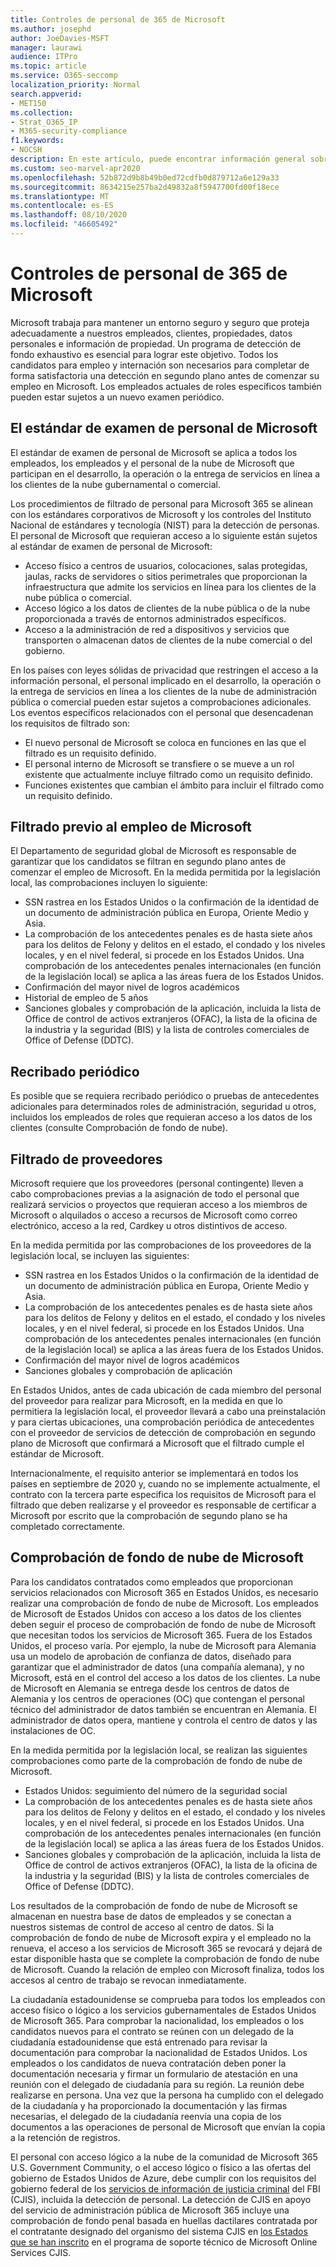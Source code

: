 ```yaml
---
title: Controles de personal de 365 de Microsoft
ms.author: josephd
author: JoeDavies-MSFT
manager: laurawi
audience: ITPro
ms.topic: article
ms.service: O365-seccomp
localization_priority: Normal
search.appverid:
- MET150
ms.collection:
- Strat_O365_IP
- M365-security-compliance
f1.keywords:
- NOCSH
description: En este artículo, puede encontrar información general sobre los procedimientos de filtrado de personal de Microsoft para Microsoft 365.
ms.custom: seo-marvel-apr2020
ms.openlocfilehash: 52b872d9b8b49b0ed72cdfb0d879712a6e129a33
ms.sourcegitcommit: 8634215e257ba2d49832a8f5947700fd00f18ece
ms.translationtype: MT
ms.contentlocale: es-ES
ms.lasthandoff: 08/10/2020
ms.locfileid: "46605492"
---
```

# <a name="microsoft-365-personnel-controls"></a>Controles de personal de 365 de Microsoft

Microsoft trabaja para mantener un entorno seguro y seguro que proteja adecuadamente a nuestros empleados, clientes, propiedades, datos personales e información de propiedad. Un programa de detección de fondo exhaustivo es esencial para lograr este objetivo. Todos los candidatos para empleo y internación son necesarios para completar de forma satisfactoria una detección en segundo plano antes de comenzar su empleo en Microsoft. Los empleados actuales de roles específicos también pueden estar sujetos a un nuevo examen periódico.

## <a name="the-microsoft-personnel-screening-standard"></a>El estándar de examen de personal de Microsoft

El estándar de examen de personal de Microsoft se aplica a todos los empleados, los empleados y el personal de la nube de Microsoft que participan en el desarrollo, la operación o la entrega de servicios en línea a los clientes de la nube gubernamental o comercial.

Los procedimientos de filtrado de personal para Microsoft 365 se alinean con los estándares corporativos de Microsoft y los controles del Instituto Nacional de estándares y tecnología (NIST) para la detección de personas. El personal de Microsoft que requieran acceso a lo siguiente están sujetos al estándar de examen de personal de Microsoft:

- Acceso físico a centros de usuarios, colocaciones, salas protegidas, jaulas, racks de servidores o sitios perimetrales que proporcionan la infraestructura que admite los servicios en línea para los clientes de la nube pública o comercial.
- Acceso lógico a los datos de clientes de la nube pública o de la nube proporcionada a través de entornos administrados específicos.
- Acceso a la administración de red a dispositivos y servicios que transporten o almacenan datos de clientes de la nube comercial o del gobierno.

En los países con leyes sólidas de privacidad que restringen el acceso a la información personal, el personal implicado en el desarrollo, la operación o la entrega de servicios en línea a los clientes de la nube de administración pública o comercial pueden estar sujetos a comprobaciones adicionales. Los eventos específicos relacionados con el personal que desencadenan los requisitos de filtrado son:

- El nuevo personal de Microsoft se coloca en funciones en las que el filtrado es un requisito definido.
- El personal interno de Microsoft se transfiere o se mueve a un rol existente que actualmente incluye filtrado como un requisito definido.
- Funciones existentes que cambian el ámbito para incluir el filtrado como un requisito definido.

## <a name="microsoft-pre-employment-screening"></a>Filtrado previo al empleo de Microsoft

El Departamento de seguridad global de Microsoft es responsable de garantizar que los candidatos se filtran en segundo plano antes de comenzar el empleo de Microsoft.
En la medida permitida por la legislación local, las comprobaciones incluyen lo siguiente:

- SSN rastrea en los Estados Unidos o la confirmación de la identidad de un documento de administración pública en Europa, Oriente Medio y Asia.
- La comprobación de los antecedentes penales es de hasta siete años para los delitos de Felony y delitos en el estado, el condado y los niveles locales, y en el nivel federal, si procede en los Estados Unidos. Una comprobación de los antecedentes penales internacionales (en función de la legislación local) se aplica a las áreas fuera de los Estados Unidos.
- Confirmación del mayor nivel de logros académicos
- Historial de empleo de 5 años
- Sanciones globales y comprobación de la aplicación, incluida la lista de Office de control de activos extranjeros (OFAC), la lista de la oficina de la industria y la seguridad (BIS) y la lista de controles comerciales de Office of Defense (DDTC).

## <a name="periodic-re-screening"></a>Recribado periódico

Es posible que se requiera recribado periódico o pruebas de antecedentes adicionales para determinados roles de administración, seguridad u otros, incluidos los empleados de roles que requieran acceso a los datos de los clientes (consulte Comprobación de fondo de nube).

## <a name="supplier-screening"></a>Filtrado de proveedores

Microsoft requiere que los proveedores (personal contingente) lleven a cabo comprobaciones previas a la asignación de todo el personal que realizará servicios o proyectos que requieran acceso a los miembros de Microsoft o alquilados o acceso a recursos de Microsoft como correo electrónico, acceso a la red, Cardkey u otros distintivos de acceso.

En la medida permitida por las comprobaciones de los proveedores de la legislación local, se incluyen las siguientes:

- SSN rastrea en los Estados Unidos o la confirmación de la identidad de un documento de administración pública en Europa, Oriente Medio y Asia.
- La comprobación de los antecedentes penales es de hasta siete años para los delitos de Felony y delitos en el estado, el condado y los niveles locales, y en el nivel federal, si procede en los Estados Unidos. Una comprobación de los antecedentes penales internacionales (en función de la legislación local) se aplica a las áreas fuera de los Estados Unidos.
- Confirmación del mayor nivel de logros académicos
- Sanciones globales y comprobación de aplicación

En Estados Unidos, antes de cada ubicación de cada miembro del personal del proveedor para realizar para Microsoft, en la medida en que lo permitiera la legislación local, el proveedor llevará a cabo una preinstalación y para ciertas ubicaciones, una comprobación periódica de antecedentes con el proveedor de servicios de detección de comprobación en segundo plano de Microsoft que confirmará a Microsoft que el filtrado cumple el estándar de Microsoft. 

Internacionalmente, el requisito anterior se implementará en todos los países en septiembre de 2020 y, cuando no se implemente actualmente, el contrato con la tercera parte especifica los requisitos de Microsoft para el filtrado que deben realizarse y el proveedor es responsable de certificar a Microsoft por escrito que la comprobación de segundo plano se ha completado correctamente.

## <a name="microsoft-cloud-background-check"></a>Comprobación de fondo de nube de Microsoft

Para los candidatos contratados como empleados que proporcionan servicios relacionados con Microsoft 365 en Estados Unidos, es necesario realizar una comprobación de fondo de nube de Microsoft. Los empleados de Microsoft de Estados Unidos con acceso a los datos de los clientes deben seguir el proceso de comprobación de fondo de nube de Microsoft que necesitan todos los servicios de Microsoft 365. Fuera de los Estados Unidos, el proceso varía. Por ejemplo, la nube de Microsoft para Alemania usa un modelo de aprobación de confianza de datos, diseñado para garantizar que el administrador de datos (una compañía alemana), y no Microsoft, está en el control del acceso a los datos de los clientes. La nube de Microsoft en Alemania se entrega desde los centros de datos de Alemania y los centros de operaciones (OC) que contengan el personal técnico del administrador de datos también se encuentran en Alemania. El administrador de datos opera, mantiene y controla el centro de datos y las instalaciones de OC.

En la medida permitida por la legislación local, se realizan las siguientes comprobaciones como parte de la comprobación de fondo de nube de Microsoft.

- Estados Unidos: seguimiento del número de la seguridad social
- La comprobación de los antecedentes penales es de hasta siete años para los delitos de Felony y delitos en el estado, el condado y los niveles locales, y en el nivel federal, si procede en los Estados Unidos. Una comprobación de los antecedentes penales internacionales (en función de la legislación local) se aplica a las áreas fuera de los Estados Unidos.
- Sanciones globales y comprobación de la aplicación, incluida la lista de Office de control de activos extranjeros (OFAC), la lista de la oficina de la industria y la seguridad (BIS) y la lista de controles comerciales de Office of Defense (DDTC).

Los resultados de la comprobación de fondo de nube de Microsoft se almacenan en nuestra base de datos de empleados y se conectan a nuestros sistemas de control de acceso al centro de datos. Si la comprobación de fondo de nube de Microsoft expira y el empleado no la renueva, el acceso a los servicios de Microsoft 365 se revocará y dejará de estar disponible hasta que se complete la comprobación de fondo de nube de Microsoft. Cuando la relación de empleo con Microsoft finaliza, todos los accesos al centro de trabajo se revocan inmediatamente.

La ciudadanía estadounidense se comprueba para todos los empleados con acceso físico o lógico a los servicios gubernamentales de Estados Unidos de Microsoft 365. Para comprobar la nacionalidad, los empleados o los candidatos nuevos para el contrato se reúnen con un delegado de la ciudadanía estadounidense que está entrenado para revisar la documentación para comprobar la nacionalidad de Estados Unidos. Los empleados o los candidatos de nueva contratación deben poner la documentación necesaria y firmar un formulario de atestación en una reunión con el delegado de ciudadanía para su región. La reunión debe realizarse en persona. Una vez que la persona ha cumplido con el delegado de la ciudadanía y ha proporcionado la documentación y las firmas necesarias, el delegado de la ciudadanía reenvía una copia de los documentos a las operaciones de personal de Microsoft que envían la copia a la retención de registros.

El personal con acceso lógico a la nube de la comunidad de Microsoft 365 U.S. Government Community, o el acceso lógico o físico a las ofertas del gobierno de Estados Unidos de Azure, debe cumplir con los requisitos del gobierno federal de los [servicios de información de justicia criminal](https://www.fbi.gov/services/cjis) del FBI (CJIS), incluida la detección de personal. La detección de CJIS en apoyo del servicio de administración pública de Microsoft 365 incluye una comprobación de fondo penal basada en huellas dactilares contratada por el contratante designado del organismo del sistema CJIS en [los Estados que se han inscrito](https://blogs.office.com/2013/10/23/california-and-microsoft-sign-cjis-security-policy-agreement/) en el programa de soporte técnico de Microsoft Online Services CJIS.
